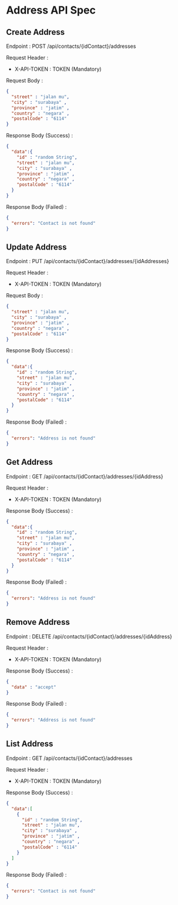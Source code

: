 # Address API Spec

## Create Address
Endpoint : POST /api/contacts/{idContact}/addresses

Request Header : 
- X-API-TOKEN : TOKEN (Mandatory)

Request Body :
```json
{
  "street" : "jalan mu",
  "city" : "surabaya" , 
  "province" : "jatim" , 
  "country" : "negara" ,
  "postalCode" : "6114"
}
```
Response Body (Success) :

```json
{
  "data":{
    "id" : "random String",
    "street" : "jalan mu",
    "city" : "surabaya" ,
    "province" : "jatim" ,
    "country" : "negara" ,
    "postalCode" : "6114"
  }
}
```

Response Body (Failed) :

```json
{
  "errors": "Contact is not found"
}
```

## Update Address

Endpoint : PUT /api/contacts/{idContact}/addresses/{idAddresses}
 
Request Header :
- X-API-TOKEN : TOKEN (Mandatory)

Request Body :
```json
{
  "street" : "jalan mu",
  "city" : "surabaya" ,
  "province" : "jatim" ,
  "country" : "negara" ,
  "postalCode" : "6114"
}
```
Response Body (Success) :
```json
{
  "data":{
    "id" : "random String",
    "street" : "jalan mu",
    "city" : "surabaya" ,
    "province" : "jatim" ,
    "country" : "negara" ,
    "postalCode" : "6114"
  }
}
```

Response Body (Failed) :
```json
{
  "errors": "Address is not found"
} 
```

## Get Address

Endpoint : GET /api/contacts/{idContact}/addresses/{idAddress}

Request Header :
- X-API-TOKEN : TOKEN (Mandatory)

Response Body (Success) :
```json
{
  "data":{
    "id" : "random String",
    "street" : "jalan mu",
    "city" : "surabaya" ,
    "province" : "jatim" ,
    "country" : "negara" ,
    "postalCode" : "6114"
  }
}
```

Response Body (Failed) :
```json
{
  "errors": "Address is not found"
} 
```

## Remove Address

Endpoint : DELETE /api/contacts/{idContact}/addresses/{idAddress}

Request Header :
- X-API-TOKEN : TOKEN (Mandatory)

Response Body (Success) :
```json
{
  "data" : "accept"
}
```
 
Response Body (Failed) :

```json
{
  "errors": "Address is not found"
}
```

## List Address

Endpoint : GET /api/contacts/{idContact}/addresses

Request Header :
- X-API-TOKEN : TOKEN (Mandatory)

Response Body (Success) :
```json
{
  "data":[
    {
      "id" : "random String",
      "street" : "jalan mu",
      "city" : "surabaya" ,
      "province" : "jatim" ,
      "country" : "negara" ,
      "postalCode" : "6114"
    } 
  ]
}
```

Response Body (Failed) :
```json
{
  "errors": "Contact is not found"
} 
```
